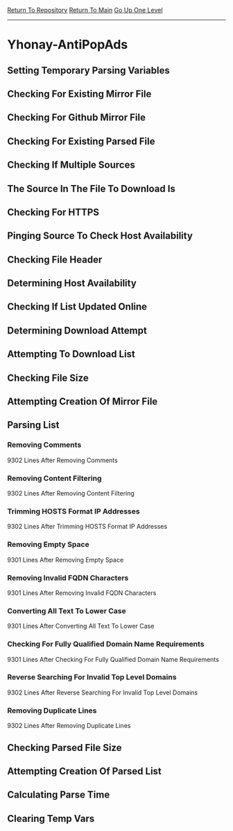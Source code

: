 [Return To Repository](https://github.com/deathbybandaid/piholeparser/)
[Return To Main](https://github.com/deathbybandaid/piholeparser/blob/master/RecentRunLogs/Mainlog.md)
[Go Up One Level](https://github.com/deathbybandaid/piholeparser/blob/master/RecentRunLogs/TopLevelScripts/30-Processing-External-Blacklists.md)
____________________________________
# Yhonay-AntiPopAds
## Setting Temporary Parsing Variables
## Checking For Existing Mirror File
## Checking For Github Mirror File
## Checking For Existing Parsed File
## Checking If Multiple Sources
## The Source In The File To Download Is
## Checking For HTTPS
## Pinging Source To Check Host Availability
## Checking File Header
## Determining Host Availability
## Checking If List Updated Online
## Determining Download Attempt
## Attempting To Download List
## Checking File Size
## Attempting Creation Of Mirror File
## Parsing List
### Removing Comments
9302 Lines After Removing Comments
### Removing Content Filtering
9302 Lines After Removing Content Filtering
### Trimming HOSTS Format IP Addresses
9302 Lines After Trimming HOSTS Format IP Addresses
### Removing Empty Space
9301 Lines After Removing Empty Space
### Removing Invalid FQDN Characters
9301 Lines After Removing Invalid FQDN Characters
### Converting All Text To Lower Case
9301 Lines After Converting All Text To Lower Case
### Checking For Fully Qualified Domain Name Requirements
9301 Lines After Checking For Fully Qualified Domain Name Requirements
### Reverse Searching For Invalid Top Level Domains
9302 Lines After Reverse Searching For Invalid Top Level Domains
### Removing Duplicate Lines
9302 Lines After Removing Duplicate Lines
## Checking Parsed File Size
## Attempting Creation Of Parsed List
## Calculating Parse Time
## Clearing Temp Vars
